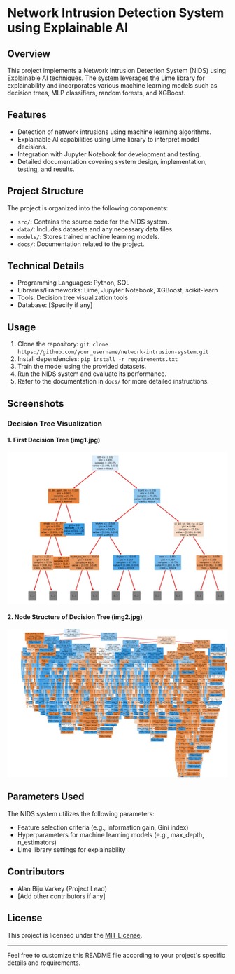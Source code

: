# Network Intrusion Detection System using Explainable AI

## Overview
This project implements a Network Intrusion Detection System (NIDS) using Explainable AI techniques. The system leverages the Lime library for explainability and incorporates various machine learning models such as decision trees, MLP classifiers, random forests, and XGBoost.

## Features
- Detection of network intrusions using machine learning algorithms.
- Explainable AI capabilities using Lime library to interpret model decisions.
- Integration with Jupyter Notebook for development and testing.
- Detailed documentation covering system design, implementation, testing, and results.

## Project Structure
The project is organized into the following components:
- `src/`: Contains the source code for the NIDS system.
- `data/`: Includes datasets and any necessary data files.
- `models/`: Stores trained machine learning models.
- `docs/`: Documentation related to the project.

## Technical Details
- Programming Languages: Python, SQL
- Libraries/Frameworks: Lime, Jupyter Notebook, XGBoost, scikit-learn
- Tools: Decision tree visualization tools
- Database: [Specify if any]

## Usage
1. Clone the repository: `git clone https://github.com/your_username/network-intrusion-system.git`
2. Install dependencies: `pip install -r requirements.txt`
3. Train the model using the provided datasets.
4. Run the NIDS system and evaluate its performance.
5. Refer to the documentation in `docs/` for more detailed instructions.

## Screenshots
### Decision Tree Visualization
#### 1. First Decision Tree (img1.jpg)
![Decision Tree](img1.jpg)

#### 2. Node Structure of Decision Tree (img2.jpg)
![Node Structure](img2.jpg)

## Parameters Used
The NIDS system utilizes the following parameters:
- Feature selection criteria (e.g., information gain, Gini index)
- Hyperparameters for machine learning models (e.g., max_depth, n_estimators)
- Lime library settings for explainability

## Contributors
- Alan Biju Varkey (Project Lead)
- [Add other contributors if any]

## License
This project is licensed under the [MIT License](LICENSE).

---
Feel free to customize this README file according to your project's specific details and requirements.
